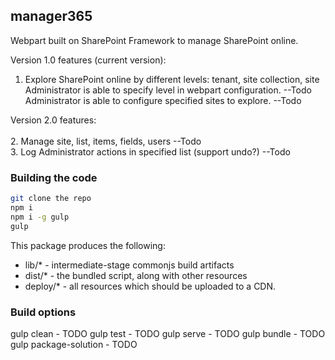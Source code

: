 ## manager365

Webpart built on SharePoint Framework to manage SharePoint online.

Version 1.0 features (current version):<br/> 
1. Explore SharePoint online by different levels: tenant, site collection, site <br/>
   Administrator is able to specify level in webpart configuration. --Todo <br/>
   Administrator is able to configure specified sites to explore. --Todo <br/>

Version 2.0 features: <br/><br/>
2.  Manage site, list, items, fields, users --Todo <br/>
3.  Log Administrator actions in specified list (support undo?) --Todo <br/>


### Building the code

```bash
git clone the repo
npm i
npm i -g gulp
gulp
```

This package produces the following:

* lib/* - intermediate-stage commonjs build artifacts
* dist/* - the bundled script, along with other resources
* deploy/* - all resources which should be uploaded to a CDN.

### Build options

gulp clean - TODO
gulp test - TODO
gulp serve - TODO
gulp bundle - TODO
gulp package-solution - TODO
